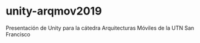 # unity-arqmov2019
Presentación de Unity para la cátedra Arquitecturas Móviles de la UTN San Francisco

